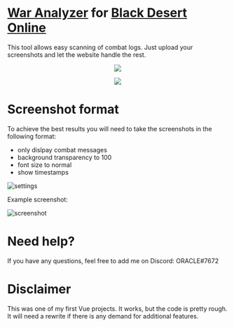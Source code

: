 # [War Analyzer](https://sch-28.github.io/war-analyzer/) for [Black Desert Online](https://www.naeu.playblackdesert.com/)
This tool allows easy scanning of combat logs. Just upload your screenshots and let the website handle the rest.

<p align="center">
  <img  src="https://github.com/sch-28/war-analyzer/blob/main/public/readme/result.jpg">
</p>
<p align="center">
  <img  src="https://github.com/sch-28/war-analyzer/blob/main/public/readme/stats.jpg">
</p>

# Screenshot format
To achieve the best results you will need to take the screenshots in the following format:
- only dislpay combat messages
- background transparency to 100
- font size to normal
- show timestamps

![settings](https://github.com/sch-28/war-analyzer/blob/main/public/readme/settings.png)

Example screenshot:

![screenshot](https://github.com/sch-28/war-analyzer/blob/main/public/readme/screenshot.png)


# Need help?
If you have any questions, feel free to add me on Discord: ORACLE#7672


# Disclaimer
This was one of my first Vue projects. It works, but the code is pretty rough. It will need a rewrite if there is any demand for additional features.
